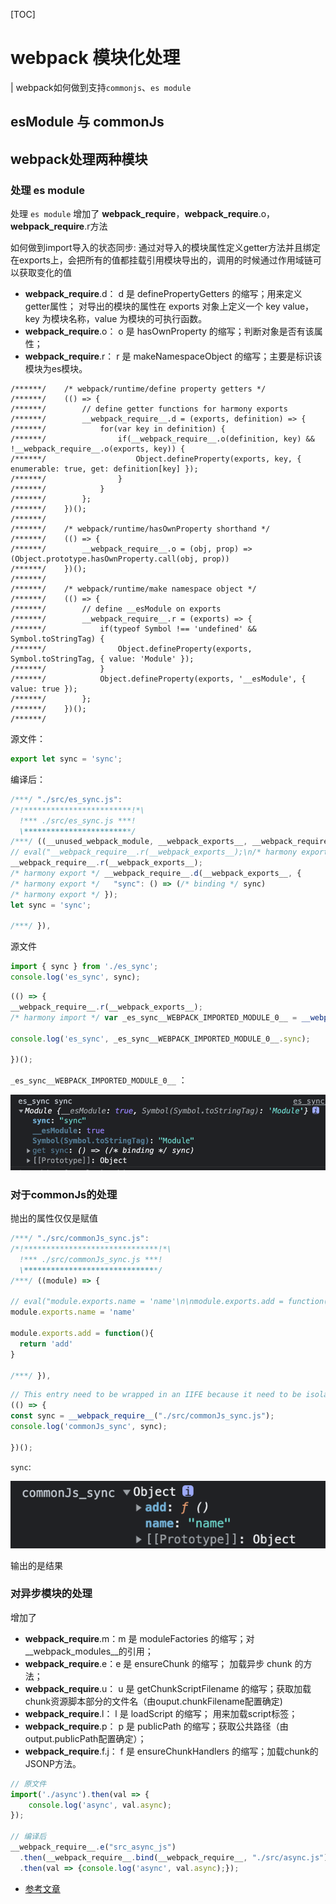 [TOC]

# webpack 模块化处理

| webpack如何做到支持`commonjs`、`es module`

## esModule 与 commonJs


## webpack处理两种模块

### 处理 es module

处理 `es module` 增加了 __webpack_require__，__webpack_require__.o，__webpack_require__.r方法

如何做到import导入的状态同步: 通过对导入的模块属性定义getter方法并且绑定在exports上，会把所有的值都挂载引用模块导出的，调用的时候通过作用域链可以获取变化的值

- __webpack_require__.d： d 是 definePropertyGetters 的缩写；用来定义getter属性； 对导出的模块的属性在 exports 对象上定义一个 key value，key 为模块名称，value 为模块的可执行函数。
- __webpack_require__.o： o 是 hasOwnProperty 的缩写；判断对象是否有该属性；
- __webpack_require__.r： r 是 makeNamespaceObject 的缩写；主要是标识该模块为es模块。

```JS
/******/ 	/* webpack/runtime/define property getters */
/******/ 	(() => {
/******/ 		// define getter functions for harmony exports
/******/ 		__webpack_require__.d = (exports, definition) => {
/******/ 			for(var key in definition) {
/******/ 				if(__webpack_require__.o(definition, key) && !__webpack_require__.o(exports, key)) {
/******/ 					Object.defineProperty(exports, key, { enumerable: true, get: definition[key] });
/******/ 				}
/******/ 			}
/******/ 		};
/******/ 	})();
/******/ 	
/******/ 	/* webpack/runtime/hasOwnProperty shorthand */
/******/ 	(() => {
/******/ 		__webpack_require__.o = (obj, prop) => (Object.prototype.hasOwnProperty.call(obj, prop))
/******/ 	})();
/******/ 	
/******/ 	/* webpack/runtime/make namespace object */
/******/ 	(() => {
/******/ 		// define __esModule on exports
/******/ 		__webpack_require__.r = (exports) => {
/******/ 			if(typeof Symbol !== 'undefined' && Symbol.toStringTag) {
/******/ 				Object.defineProperty(exports, Symbol.toStringTag, { value: 'Module' });
/******/ 			}
/******/ 			Object.defineProperty(exports, '__esModule', { value: true });
/******/ 		};
/******/ 	})();
/******/ 	
```

源文件：
```js
export let sync = 'sync';
```

编译后：
```js
/***/ "./src/es_sync.js":
/*!************************!*\
  !*** ./src/es_sync.js ***!
  \************************/
/***/ ((__unused_webpack_module, __webpack_exports__, __webpack_require__) => {
// eval("__webpack_require__.r(__webpack_exports__);\n/* harmony export */ __webpack_require__.d(__webpack_exports__, {\n/* harmony export */   \"sync\": () => (/* binding */ sync)\n/* harmony export */ });\nlet sync = 'sync';\n\n//# sourceURL=webpack://webpack-async/./src/es_sync.js?");
__webpack_require__.r(__webpack_exports__);
/* harmony export */ __webpack_require__.d(__webpack_exports__, {
/* harmony export */   "sync": () => (/* binding */ sync)
/* harmony export */ });
let sync = 'sync';

/***/ }),

```

源文件
```js
import { sync } from './es_sync';
console.log('es_sync', sync);
```

```js
(() => {
__webpack_require__.r(__webpack_exports__);
/* harmony import */ var _es_sync__WEBPACK_IMPORTED_MODULE_0__ = __webpack_require__('./src/es_sync.js');

console.log('es_sync', _es_sync__WEBPACK_IMPORTED_MODULE_0__.sync);

})();
```

`_es_sync__WEBPACK_IMPORTED_MODULE_0__` ：

![_es_sync__WEBPACK_IMPORTED_MODULE_0__](./webpack-async/assets/sync_module.jpg)

### 对于commonJs的处理 

抛出的属性仅仅是赋值

```js
/***/ "./src/commonJs_sync.js":
/*!******************************!*\
  !*** ./src/commonJs_sync.js ***!
  \******************************/
/***/ ((module) => {

// eval("module.exports.name = 'name'\n\nmodule.exports.add = function(){\n  return 'add'\n}\n\n// var count = 1;\n\n// setTimeout(() => {\n//   count ++\n// }, 1000)\n\n// module.exports.count = count\n\n//# sourceURL=webpack://webpack-async/./src/commonJs_sync.js?");
module.exports.name = 'name'

module.exports.add = function(){
  return 'add'
}

/***/ }),

```
```js
// This entry need to be wrapped in an IIFE because it need to be isolated against other modules in the chunk.
(() => {
const sync = __webpack_require__("./src/commonJs_sync.js");
console.log('commonJs_sync', sync);

})();

```

`sync`:

![_es_sync__WEBPACK_IMPORTED_MODULE_0__](./webpack-async/assets/cjm.jpg)

输出的是结果

### 对异步模块的处理

增加了
  - __webpack_require__.m：m 是 moduleFactories 的缩写；对__webpack_modules__的引用；
  - __webpack_require__.e：e 是 ensureChunk 的缩写； 加载异步 chunk 的方法；
  - __webpack_require__.u： u 是 getChunkScriptFilename 的缩写；获取加载chunk资源脚本部分的文件名（由ouput.chunkFilename配置确定)
  - __webpack_require__.l： l 是 loadScript 的缩写； 用来加载script标签；
  - __webpack_require__.p： p 是 publicPath 的缩写；获取公共路径（由output.publicPath配置确定）；
  - __webpack_require__.f.j： f 是 ensureChunkHandlers 的缩写；加载chunk的JSONP方法。

```js
// 原文件
import('./async').then(val => {
    console.log('async', val.async);
});

// 编译后
__webpack_require__.e("src_async_js")
  .then(__webpack_require__.bind(__webpack_require__, "./src/async.js"))
  .then(val => {console.log('async', val.async);});
```

- [参考文章](https://juejin.cn/post/7072542295144267812)